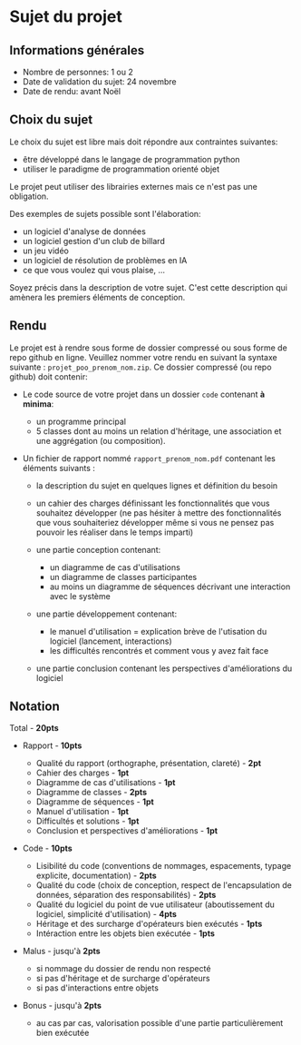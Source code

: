 # Sujet du projet

## Informations générales

- Nombre de personnes: 1 ou 2
- Date de validation du sujet: 24 novembre
- Date de rendu: avant Noël

## Choix du sujet

Le choix du sujet est libre mais doit répondre aux contraintes suivantes:

- être développé dans le langage de programmation python
- utiliser le paradigme de programmation orienté objet

Le projet peut utiliser des librairies externes mais ce n'est pas une obligation.

Des exemples de sujets possible sont l'élaboration:

- un logiciel d'analyse de données
- un logiciel gestion d'un club de billard
- un jeu vidéo
- un logiciel de résolution de problèmes en IA
- ce que vous voulez qui vous plaise, ...

Soyez précis dans la description de votre sujet. C'est cette description qui amènera les premiers éléments de conception.

## Rendu

Le projet est à rendre sous forme de dossier compressé ou sous forme de repo github en ligne. Veuillez nommer votre rendu en suivant la syntaxe suivante : `projet_poo_prenom_nom.zip`. Ce dossier compressé (ou repo github) doit contenir:

- Le code source de votre projet dans un dossier `code` contenant **à minima**:
  - un programme principal
  - 5 classes dont au moins un relation d'héritage, une association et une aggrégation (ou composition).
- Un fichier de rapport nommé `rapport_prenom_nom.pdf` contenant les éléments suivants :

  - la description du sujet en quelques lignes et définition du besoin
  - un cahier des charges définissant les fonctionnalités que vous souhaitez développer (ne pas hésiter à mettre des fonctionnalités que vous souhaiteriez développer même si vous ne pensez pas pouvoir les réaliser dans le temps imparti)
  - une partie conception contenant:

    - un diagramme de cas d'utilisations
    - un diagramme de classes participantes
    - au moins un diagramme de séquences décrivant une interaction avec le système

  - une partie développement contenant:
    - le manuel d'utilisation = explication brève de l'utisation du logiciel (lancement, interactions)
    - les difficultés rencontrés et comment vous y avez fait face
  - une partie conclusion contenant les perspectives d'améliorations du logiciel

## Notation

Total - **20pts**

- Rapport - **10pts**

  - Qualité du rapport (orthographe, présentation, clareté) - **2pt**
  - Cahier des charges - **1pt**
  - Diagramme de cas d'utilisations - **1pt**
  - Diagramme de classes - **2pts**
  - Diagramme de séquences - **1pt**
  - Manuel d'utilisation - **1pt**
  - Difficultés et solutions - **1pt**
  - Conclusion et perspectives d'améliorations - **1pt**

- Code - **10pts**

  - Lisibilité du code (conventions de nommages, espacements, typage explicite, documentation) - **2pts**
  - Qualité du code (choix de conception, respect de l'encapsulation de données, séparation des responsabilités) - **2pts**
  - Qualité du logiciel du point de vue utilisateur (aboutissement du logiciel, simplicité d'utilisation) - **4pts**
  - Héritage et des surcharge d'opérateurs bien exécutés - **1pts**
  - Intéraction entre les objets bien exécutée - **1pts**

- Malus - jusqu'à **2pts**
  - si nommage du dossier de rendu non respecté
  - si pas d'héritage et de surcharge d'opérateurs
  - si pas d'interactions entre objets
- Bonus - jusqu'à **2pts**
  - au cas par cas, valorisation possible d'une partie particulièrement bien exécutée
